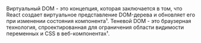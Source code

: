 Виртуальный DOM - это концепция, которая заключается в том, что React создает виртуальное представление DOM-дерева и обновляет его при изменении состояния компонента¹. Теневой DOM - это браузерная технология, спроектированная для ограничения области видимости переменных и CSS в веб-компонентах¹.

